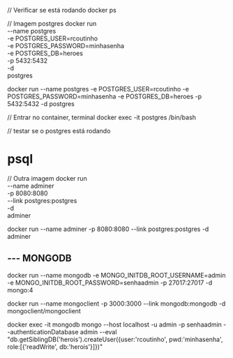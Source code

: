 // Verificar se está rodando
docker ps

// Imagem postgres
docker run \
    --name postgres \
    -e POSTGRES_USER=rcoutinho \
    -e POSTGRES_PASSWORD=minhasenha \
    -e POSTGRES_DB=heroes \
    -p 5432:5432 \
    -d \
    postgres

docker run --name postgres -e POSTGRES_USER=rcoutinho -e POSTGRES_PASSWORD=minhasenha -e POSTGRES_DB=heroes -p 5432:5432  -d postgres

// Entrar no container, terminal
docker exec -it postgres /bin/bash

// testar se o postgres está rodando
# psql

// Outra imagem
docker run \
    --name adminer \
    -p 8080:8080 \
    --link postgres:postgres \
    -d \
    adminer

docker run --name adminer -p 8080:8080 --link postgres:postgres -d adminer

## --- MONGODB
docker run --name mongodb -e MONGO_INITDB_ROOT_USERNAME=admin -e MONGO_INITDB_ROOT_PASSWORD=senhaadmin -p 27017:27017 -d mongo:4

docker run --name mongoclient -p 3000:3000 --link mongodb:mongodb -d mongoclient/mongoclient

docker exec -it mongodb mongo --host localhost -u admin -p senhaadmin --authenticationDatabase admin --eval "db.getSiblingDB('herois').createUser({user:'rcoutinho', pwd:'minhasenha', role:[{'readWrite', db:'herois'}]})"

















